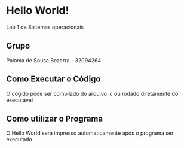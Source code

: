 # Hello World!
Lab 1 de Sistemas operacionais

## Grupo

Paloma de Sousa Bezerra - 32094264

## Como Executar o Código
O cógido pode ser compilado do arquivo .c ou rodado diretamente do executável

## Como utilizar o Programa
O Hello World será impresso automaticamente após o programa ser executado
